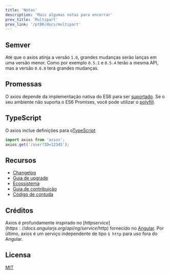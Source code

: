 ```yaml
---
title: 'Notas'
description: 'Mais algumas notas para encerrar'
prev_title: 'Multipart'
prev_link: '/ptBR/docs/multipart'
---
```


## Semver

Até que o axios atinja a versão `1.0`, grandes mudanças serão lanças em uma versão menor. Como por exemplo `0.5.1` e `0.5.4` terão a mesma API, mas a versão `0.6.0` terá grandes mudanças.

## Promessas

O axios depende da implementação nativa do ES6 para ser [suportado](http://caniuse.com/promises).
Se o seu ambiente não suporta o ES6 Promises, você pode utilizar o [polyfill](https://github.com/jakearchibald/es6-promise).

## TypeScript
O axios inclue definições para o[TypeScript](http://typescriptlang.org)  
```typescript
import axios from 'axios';
axios.get('/user?ID=12345');
```

## Recursos

* [Changelog](https://github.com/axios/axios/blob/master/CHANGELOG.md)
* [Guia de upgrade](https://github.com/axios/axios/blob/master/UPGRADE_GUIDE.md)
* [Ecossistema](https://github.com/axios/axios/blob/master/ECOSYSTEM.md)
* [Guia de contribuição](https://github.com/axios/axios/blob/master/CONTRIBUTING.md)
* [Código de contuda](https://github.com/axios/axios/blob/master/CODE_OF_CONDUCT.md)

## Créditos

Axios é profundamente inspirado no [$http service](https://docs.angularjs.org/api/ng/service/$http) fornecido no [Angular](https://angularjs.org/). Por último, axios é um serviço independente de tipo `$ http` para uso fora do Angular.

## Licensa

[MIT](https://github.com/axios/axios/blob/master/LICENSE)